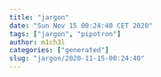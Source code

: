 ```yaml
---
title: "jargon"
date: "Sun Nov 15 00:24:40 CET 2020"
tags: ["jargon", "pipotron"]
author: m1ch3l
categories: ["generated"]
slug: "jargon/2020-11-15-00:24:40"
---
```



